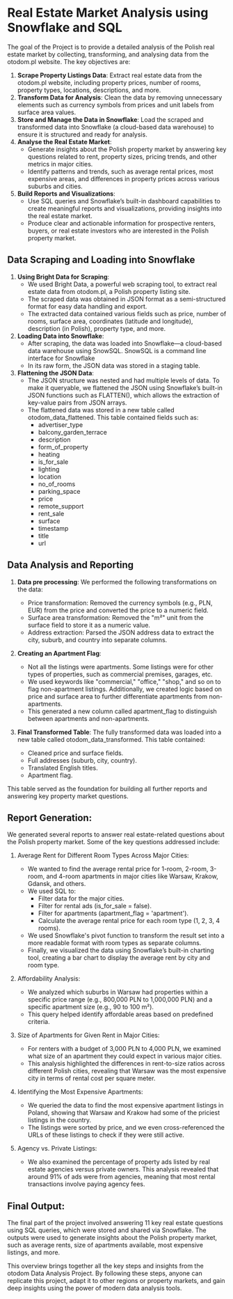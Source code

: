 # Real Estate Market Analysis using Snowflake and SQL

The goal of the Project is to provide a detailed analysis of the Polish real estate market by collecting, transforming, and analysing data from the otodom.pl website. The key objectives are:

1. **Scrape Property Listings Data**: Extract real estate data from the otodom.pl website, including property prices, number of rooms, property types, locations, descriptions, and more.
2. **Transform Data for Analysis**: Clean the data by removing unnecessary elements such as currency symbols from prices and unit labels from surface area values.
3. **Store and Manage the Data in Snowflake**: Load the scraped and transformed data into Snowflake (a cloud-based data warehouse) to ensure it is structured and ready for analysis.
4. **Analyse the Real Estate Market**:
   - Generate insights about the Polish property market by answering key questions related to rent, property sizes, pricing trends, and other metrics in major cities.
   - Identify patterns and trends, such as average rental prices, most expensive areas, and differences in property prices across various suburbs and cities.
5. **Build Reports and Visualizations**:
   - Use SQL queries and Snowflake’s built-in dashboard capabilities to create meaningful reports and visualizations, providing insights into the real estate market.
   - Produce clear and actionable information for prospective renters, buyers, or real estate investors who are interested in the Polish property market.
	


## Data Scraping and Loading into Snowflake

1. **Using Bright Data for Scraping**:
   - We used Bright Data, a powerful web scraping tool, to extract real estate data from otodom.pl, a Polish property listing site.
   - The scraped data was obtained in JSON format as a semi-structured format for easy data handling and export.
   - The extracted data contained various fields such as price, number of rooms, surface area, coordinates (latitude and longitude), description (in Polish), property type, and more.
2. **Loading Data into Snowflake**:
   - After scraping, the data was loaded into Snowflake—a cloud-based data warehouse using SnowSQL. SnowSQL is a command line interface for Snowflake
   - In its raw form, the JSON data was stored in a staging table.
3. **Flattening the JSON Data**:
   - The JSON structure was nested and had multiple levels of data. To make it queryable, we flattened the JSON using Snowflake’s built-in JSON functions such as FLATTEN(), which allows the extraction of key-value pairs from JSON arrays.
   - The flattened data was stored in a new table called otodom_data_flattened. This table contained fields such as:
     * advertiser_type
     * balcony_garden_terrace
     * description
     * form_of_property
     * heating
     * is_for_sale
     * lighting
     * location
     * no_of_rooms
     * parking_space
     * price
     * remote_support
     * rent_sale
     * surface
     * timestamp
     * title
     * url


## Data Analysis and Reporting

1. **Data pre processing**:
   We performed the following transformations on the data:
   - Price transformation: Removed the currency symbols (e.g., PLN, EUR) from the price and converted the price to a numeric field.
   - Surface area transformation: Removed the "m²" unit from the surface field to store it as a numeric value.
   - Address extraction: Parsed the JSON address data to extract the city, suburb, and country into separate columns.

2. **Creating an Apartment Flag**:
   - Not all the listings were apartments. Some listings were for other types of properties, such as commercial premises, garages, etc.
   - We used keywords like "commercial," "office," "shop," and so on to flag non-apartment listings. Additionally, we created logic based on price and surface area to further differentiate apartments from non-apartments.
   - This generated a new column called apartment_flag to distinguish between apartments and non-apartments.

3. **Final Transformed Table**:
   The fully transformed data was loaded into a new table called otodom_data_transformed. This table contained:
   - Cleaned price and surface fields.
   - Full addresses (suburb, city, country).
   - Translated English titles.
   - Apartment flag.

This table served as the foundation for building all further reports and answering key property market questions.

## Report Generation:

We generated several reports to answer real estate-related questions about the Polish property market. Some of the key questions addressed include:

1. Average Rent for Different Room Types Across Major Cities:
   - We wanted to find the average rental price for 1-room, 2-room, 3-room, and 4-room apartments in major cities like Warsaw, Krakow, Gdansk, and others.
   - We used SQL to:
     * Filter data for the major cities.
     * Filter for rental ads (is_for_sale = false).
     * Filter for apartments (apartment_flag = 'apartment').
     * Calculate the average rental price for each room type (1, 2, 3, 4 rooms).
   - We used Snowflake's pivot function to transform the result set into a more readable format with room types as separate columns.
   - Finally, we visualized the data using Snowflake’s built-in charting tool, creating a bar chart to display the average rent by city and room type.

2. Affordability Analysis:
   - We analyzed which suburbs in Warsaw had properties within a specific price range (e.g., 800,000 PLN to 1,000,000 PLN) and a specific apartment size (e.g., 90 to 100 m²).
   - This query helped identify affordable areas based on predefined criteria.
   
3. Size of Apartments for Given Rent in Major Cities:
   - For renters with a budget of 3,000 PLN to 4,000 PLN, we examined what size of an apartment they could expect in various major cities.
   -  This analysis highlighted the differences in rent-to-size ratios across different Polish cities, revealing that Warsaw was the most expensive city in terms of rental cost per square meter.
   
4. Identifying the Most Expensive Apartments:
   - We queried the data to find the most expensive apartment listings in Poland, showing that Warsaw and Krakow had some of the priciest listings in the country.
   - The listings were sorted by price, and we even cross-referenced the URLs of these listings to check if they were still active.
   
5. Agency vs. Private Listings:
   - We also examined the percentage of property ads listed by real estate agencies versus private owners. This analysis revealed that around 91% of ads were from agencies, meaning that most rental transactions involve paying agency fees.


## Final Output:
The final part of the project involved answering 11 key real estate questions using SQL queries, which were stored and shared via Snowflake. The outputs were used to generate insights about the Polish property market, such as average rents, size of apartments available, most expensive listings, and more.

This overview brings together all the key steps and insights from the otodom Data Analysis Project. By following these steps, anyone can replicate this project, adapt it to other regions or property markets, and gain deep insights using the power of modern data analysis tools.

